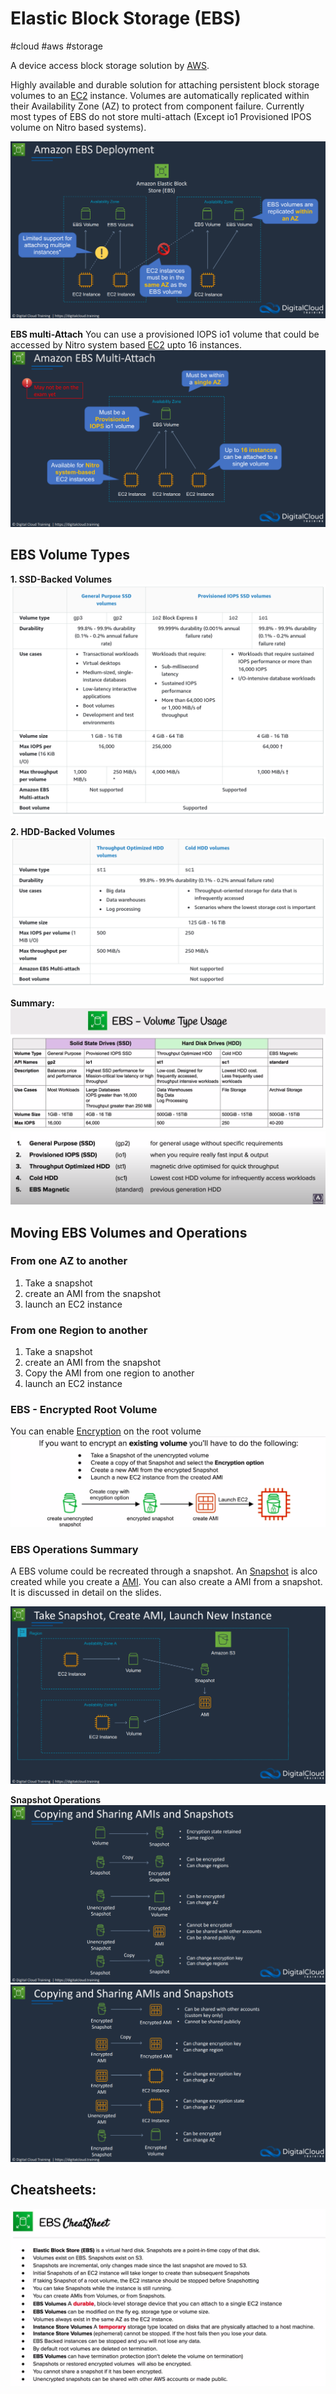 # Elastic Block Storage (EBS)
#cloud #aws #storage

A device access block storage solution by [AWS](Cloud%20Computing/AWS/AWS.md). 

Highly available and durable solution for attaching persistent block storage volumes to an [EC2](Cloud%20Computing/AWS/Compute/EC2.md) instance. Volumes are automatically replicated within their Availability Zone (AZ) to protect from component failure. Currently most types of EBS do not store multi-attach (Except io1 Provisioned IPOS volume on Nitro based systems). 

![](Attachments/Pasted%20image%2020230308222652.png)

**EBS multi-Attach**
You can use a provisioned IOPS io1 volume that could be accessed by Nitro system based [EC2](Cloud%20Computing/AWS/Compute/EC2.md) upto 16 instances.
![](Attachments/Pasted%20image%2020230308222725.png)


## EBS Volume Types

**1. SSD-Backed Volumes**
![](Attachments/Pasted%20image%2020230308223145.png)

**2. HDD-Backed Volumes**
![](Attachments/Pasted%20image%2020230308223353.png)

**Summary:**
![Pasted image 20220723215556](Attachments/Pasted%20image%2020220723215556.png)
![Pasted image 20220723215541](Attachments/Pasted%20image%2020220723215541.png)

## Moving EBS Volumes and Operations

### From one AZ to another
1. Take a snapshot
2. create an AMI from the snapshot 
3. launch an EC2 instance


### From one Region to another
1. Take a snapshot
2. create an AMI from the snapshot 
3. Copy the AMI from one region to another
4. launch an EC2 instance

### EBS - Encrypted Root Volume
You can enable [Encryption](Cyber%20Security/Cryptography/Encryption.md) on the root volume
![Pasted image 20220723224133](Attachments/Pasted%20image%2020220723224133.png)

### EBS Operations Summary
A EBS volume could be recreated through a snapshot. An [Snapshot](Snapshot) is alco created while you create a [AMI](Cloud%20Computing/AWS/Compute/AMI.md). You can also create a AMI from a snapshot. It is discussed in detail on the slides.

![](Attachments/Pasted%20image%2020230308224012.png)

**Snapshot Operations** 
![](Attachments/Pasted%20image%2020230308224018.png)
![](Attachments/Pasted%20image%2020230308224039.png)


## Cheatsheets:
![Pasted image 20220723224449](Attachments/Pasted%20image%2020220723224449.png)
